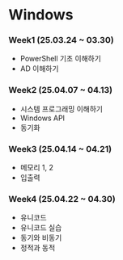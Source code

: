 # Windows
### Week1 (25.03.24 ~ 03.30)
- PowerShell 기초 이해하기
- AD 이해하기
### Week2 (25.04.07 ~ 04.13)
- 시스템 프로그래밍 이해하기
- Windows API
- 동기화
### Week3 (25.04.14 ~ 04.21)
- 메모리 1, 2
- 입출력
### Week4 (25.04.22 ~ 04.30)
- 유니코드
- 유니코드 실습
- 동기와 비동기
- 정적과 동적